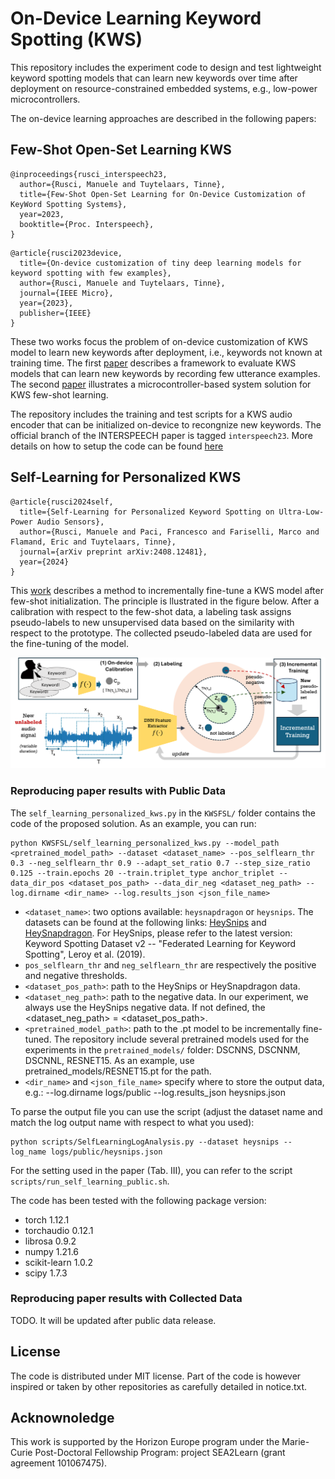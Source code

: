 # On-Device Learning Keyword Spotting (KWS)

This repository includes the experiment code to design and test lightweight keyword spotting models that can learn new keywords over time after deployment on resource-constrained embedded systems, e.g., low-power microcontrollers.

The on-device learning approaches are described in the following papers:

## Few-Shot Open-Set Learning KWS

```
@inproceedings{rusci_interspeech23,
  author={Rusci, Manuele and Tuytelaars, Tinne},
  title={Few-Shot Open-Set Learning for On-Device Customization of KeyWord Spotting Systems},
  year=2023,
  booktitle={Proc. Interspeech},
}
```
```
@article{rusci2023device,
  title={On-device customization of tiny deep learning models for keyword spotting with few examples},
  author={Rusci, Manuele and Tuytelaars, Tinne},
  journal={IEEE Micro},
  year={2023},
  publisher={IEEE}
}
```
These two works focus the problem of on-device customization of KWS model to learn new keywords after deployment, i.e., keywords not known at training time.
The first [paper](https://www.isca-archive.org/interspeech_2023/rusci23_interspeech.pdf) describes a framework to evaluate KWS models that can learn new keywords by recording few utterance examples.
The second [paper](https://ieeexplore.ieee.org/stamp/stamp.jsp?tp=&arnumber=10241972) illustrates a microcontroller-based system solution for KWS few-shot learning. 

The repository includes the training and test scripts for a KWS audio encoder that can be initialized on-device to recongnize new keywords. 
The official branch of the INTERSPEECH paper is tagged `interspeech23`.
More details on how to setup the code can be found [here](FewShotKWS.md)

## Self-Learning for Personalized KWS
```
@article{rusci2024self,
  title={Self-Learning for Personalized Keyword Spotting on Ultra-Low-Power Audio Sensors},
  author={Rusci, Manuele and Paci, Francesco and Fariselli, Marco and Flamand, Eric and Tuytelaars, Tinne},
  journal={arXiv preprint arXiv:2408.12481},
  year={2024}
}
```
This [work](https://arxiv.org/pdf/2408.12481) describes a method to incrementally fine-tune a KWS model after few-shot initialization. The principle is llustrated in the figure below. After a calibration with respect to the few-shot data, a labeling task assigns pseudo-labels to new unsupervised data based on the similarity with respect to the prototype. The collected pseudo-labeled data are used for the fine-tuning of the model. 

![image](images/selflearningscheme.png)

### Reproducing paper results with Public Data 


The `self_learning_personalized_kws.py` in the `KWSFSL/` folder contains the code of the proposed solution. 
As an example, you can run: 
```
python KWSFSL/self_learning_personalized_kws.py --model_path <pretrained_model_path> --dataset <dataset_name> --pos_selflearn_thr 0.3 --neg_selflearn_thr 0.9 --adapt_set_ratio 0.7 --step_size_ratio 0.125 --train.epochs 20 --train.triplet_type anchor_triplet --data_dir_pos <dataset_pos_path> --data_dir_neg <dataset_neg_path> --log.dirname <dir_name> --log.results_json <json_file_name>
```

* `<dataset_name>`: two options available: `heysnapdragon` or `heysnips`. The datasets can be found at the following links: [HeySnips](https://github.com/sonos/keyword-spotting-research-datasets/tree/master) and [HeySnapdragon](https://developer.qualcomm.com/project/keyword-speech-dataset). For HeySnips, please refer to the latest version: Keyword Spotting Dataset v2 -- "Federated Learning for Keyword Spotting", Leroy et al. (2019).
* `pos_selflearn_thr` and `neg_selflearn_thr` are respectively the positive and negative thresholds. 
* `<dataset_pos_path>`: path to the HeySnips or HeySnapdragon data. 
* `<dataset_neg_path>`: path to the negative data. In our experiment, we always use the HeySnips negative data. If not defined, the  <dataset_neg_path> = <dataset_pos_path>.
* `<pretrained_model_path>`: path to the .pt model to be incrementally fine-tuned. The repository include several pretrained models used for the experiments in the `pretrained_models/` folder: DSCNNS, DSCNNM, DSCNNL, RESNET15. As an example, use pretrained_models/RESNET15.pt for the path. 
* `<dir_name>` and `<json_file_name>` specify where to store the output data, e.g.: --log.dirname logs/public --log.results_json heysnips.json

To parse the output file you can use the script (adjust the dataset name and match the log output name with respect to what you used):
```
python scripts/SelfLearningLogAnalysis.py --dataset heysnips --log_name logs/public/heysnips.json
```
For the setting used in the paper (Tab. III), you can refer to the script `scripts/run_self_learning_public.sh`.

The code has been tested with the following package version:
- torch                1.12.1 
- torchaudio           0.12.1 
- librosa              0.9.2 
- numpy                1.21.6 
- scikit-learn         1.0.2 
- scipy                1.7.3 


### Reproducing paper results with Collected Data
TODO. It will be updated after public data release. 



## License
The code is distributed under MIT license. 
Part of the code is however inspired or taken by other repositories as carefully detailed in notice.txt.  


## Acknownoledge
This work is supported by the Horizon Europe program under the Marie-Curie Post-Doctoral Fellowship Program: project SEA2Learn (grant agreement 101067475).